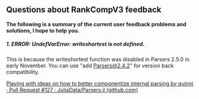 ## Questions about RankCompV3 feedback 

**The following is a summary of the current user feedback problems and solutions, I hope to help you.**

##### 1. ERROR: UndefVarError: writeshortest is not defined.

This is because the writeshortest function was disabled in Parsers 2.5.0 in early November. You can use "add Parsers@2.4.2" for version back compatibility.

[Playing with ideas on how to better componentize internal parsing by quinnj · Pull Request #127 · JuliaData/Parsers.jl (github.com)](https://github.com/JuliaData/Parsers.jl/pull/127)
